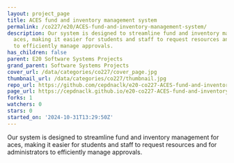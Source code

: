 ```yaml
---
layout: project_page
title: ACES fund and inventory management system
permalink: /co227/e20/ACES-fund-and-inventory-management-system/
description: Our system is designed to streamline fund and inventory management for
  aces, making it easier for students and staff to request resources and for administrators
  to efficiently manage approvals.
has_children: false
parent: E20 Software Systems Projects
grand_parent: Software Systems Projects
cover_url: /data/categories/co227/cover_page.jpg
thumbnail_url: /data/categories/co227/thumbnail.jpg
repo_url: https://github.com/cepdnaclk/e20-co227-ACES-fund-and-inventory-management-system
page_url: https://cepdnaclk.github.io/e20-co227-ACES-fund-and-inventory-management-system
forks: 1
watchers: 0
stars: 0
started_on: '2024-10-31T13:29:50Z'
---
```


Our system is designed to streamline fund and inventory management for aces, making it easier for students and staff to request resources and for administrators to efficiently manage approvals.